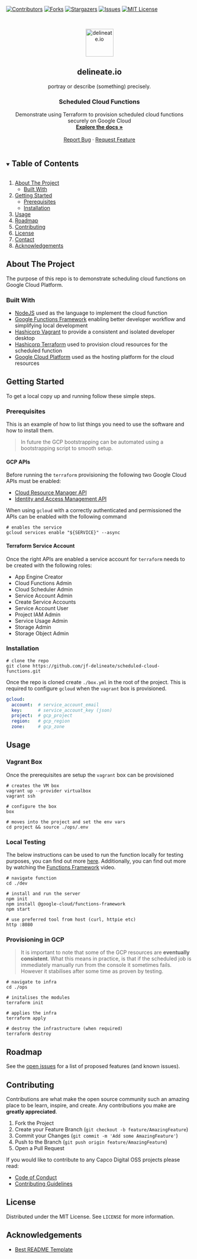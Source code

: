 [![Contributors][contributors-shield]][contributors-url]
[![Forks][forks-shield]][forks-url]
[![Stargazers][stars-shield]][stars-url]
[![Issues][issues-shield]][issues-url]
[![MIT License][license-shield]][license-url]

<!-- PROJECT LOGO -->
<br />
<p align="center">
  <img alt="delineate.io" src="https://github.com/delineateio/.github/blob/master/assets/logo.png?raw=true" height="75" />
  <h2 align="center">delineate.io</h2>
  <p align="center">portray or describe (something) precisely.</p>

  <h3 align="center">Scheduled Cloud Functions</h3>

  <p align="center">
    Demonstrate using Terraform to provision scheduled cloud functions securely on Google Cloud
    <br />
    <a href="https://github.com/jf-delineate/scheduled-cloud-functions"><strong>Explore the docs »</strong></a>
    <br />
    <br />
    <a href="https://github.com/jf-delineate/scheduled-cloud-functions/issues">Report Bug</a>
    ·
    <a href="https://github.com/jf-delineate/scheduled-cloud-functions/issues">Request Feature</a>
  </p>
</p>

<!-- TABLE OF CONTENTS -->
<details open="open">
  <summary><h2 style="display: inline-block">Table of Contents</h2></summary>
  <ol>
    <li>
      <a href="#about-the-project">About The Project</a>
      <ul>
        <li><a href="#built-with">Built With</a></li>
      </ul>
    </li>
    <li>
      <a href="#getting-started">Getting Started</a>
      <ul>
        <li><a href="#prerequisites">Prerequisites</a></li>
        <li><a href="#installation">Installation</a></li>
      </ul>
    </li>
    <li><a href="#usage">Usage</a></li>
    <li><a href="#roadmap">Roadmap</a></li>
    <li><a href="#contributing">Contributing</a></li>
    <li><a href="#license">License</a></li>
    <li><a href="#contact">Contact</a></li>
    <li><a href="#acknowledgements">Acknowledgements</a></li>
  </ol>
</details>

<!-- ABOUT THE PROJECT -->
## About The Project

The purpose of this repo is to demonstrate scheduling cloud functions on Google Cloud Platform.

### Built With

* [NodeJS](https://nodejs.org/en/) used as the language to implement the cloud function
* [Google Functions Framework](https://github.com/GoogleCloudPlatform/functions-framework-nodejs) enabling  better developer workflow and simplifying local development
* [Hashicorp Vagrant](https://www.vagrantup.com/) to provide a consistent and isolated developer desktop
* [Hashicorp Terraform](https://www.terraform.io/) used to provision cloud resources for the scheduled function
* [Google Cloud Platform](https://cloud.google.com/gcp) used as the hosting platform for the cloud resources

<!-- GETTING STARTED -->
## Getting Started

To get a local copy up and running follow these simple steps.

### Prerequisites

This is an example of how to list things you need to use the software and how to install them.

> In future the GCP bootstrapping can be automated using a bootstrapping script to smooth setup.

#### GCP APIs

Before running the `terraform` provisioning the following two Google Cloud APIs must be enabled:

* [Cloud Resource Manager API](https://console.cloud.google.com/marketplace/product/google/cloudresourcemanager.googleapis.com)
* [Identity and Access Management API](https://console.cloud.google.com/marketplace/product/google/iam.googleapis.com)

When using `gcloud` with a correctly authenticated and permissioned the APIs can be enabled with the following command

```shell
# enables the service
gcloud services enable "${SERVICE}" --async
```

#### Terraform Service Account

Once the right APIs are enabled a service account for `terraform` needs to be created with the following roles:

* App Engine Creator
* Cloud Functions Admin
* Cloud Scheduler Admin
* Service Account Admin
* Create Service Accounts
* Service Account User
* Project IAM Admin
* Service Usage Admin
* Storage Admin
* Storage Object Admin

### Installation

```shell
# clone the repo
git clone https://github.com/jf-delineate/scheduled-cloud-functions.git
```

Once the repo is cloned create `./box.yml` in the root of the project.  This is required to configure `gcloud` when the `vagrant` box is provisioned.

```yml
gcloud:
  account:  # service_account_email
  key:      # service_account_key (json)
  project:  # gcp_project
  region:   # gcp_region
  zone:     # gcp_zone
```

<!-- USAGE EXAMPLES -->
## Usage

### Vagrant Box

Once the prerequisites are setup the `vagrant` box can be provisioned

```shell
# creates the VM box
vagrant up --provider virtualbox
vagrant ssh

# configure the box
box

# moves into the project and set the env vars
cd project && source ./ops/.env
```

### Local Testing

The below instructions can be used to run the function locally for testing purposes, you can find out more [here](https://github.com/GoogleCloudPlatform/functions-framework-nodejs#quickstart-set-up-a-new-project).  Additionally, you can find out more by watching the [Functions Framework](https://cloud.google.com/functions/docs/functions-framework) video.

```shell
# navigate function
cd ./dev

# install and run the server
npm init
npm install @google-cloud/functions-framework
npm start

# use preferred tool from host (curl, httpie etc)
http :8080
```

### Provisioning in GCP

> It is important to note that some of the GCP resources are **eventually consistent**.  What this means in practice, is that if the scheduled job is immediately manually run from the console it sometimes fails.  However it stabilises after some time as proven by testing.

```shell
# navigate to infra
cd ./ops

# initalises the modules
terraform init

# applies the infra
terraform apply

# destroy the infrastructure (when required)
terraform destroy
```

<!-- ROADMAP -->
## Roadmap

See the [open issues](https://github.com/jf-delineate/scheduled-cloud-functions/issues) for a list of proposed features (and known issues).

<!-- CONTRIBUTING -->
## Contributing

Contributions are what make the open source community such an amazing place to be learn, inspire, and create. Any contributions you make are **greatly appreciated**.

1. Fork the Project
2. Create your Feature Branch (`git checkout -b feature/AmazingFeature`)
3. Commit your Changes (`git commit -m 'Add some AmazingFeature'`)
4. Push to the Branch (`git push origin feature/AmazingFeature`)
5. Open a Pull Request

If you would like to contribute to any Capco Digital OSS projects please read:

* [Code of Conduct](https://github.com/jf-delineate/.github/blob/master/CODE_OF_CONDUCT.md)
* [Contributing Guidelines](https://github.com/jf-delineate/.github/blob/master/CONTRIBUTING.md)

<!-- LICENSE -->
## License

Distributed under the MIT License. See `LICENSE` for more information.

<!-- ACKNOWLEDGEMENTS -->
## Acknowledgements

* [Best README Template](https://github.com/othneildrew/Best-README-Template/blob/master/README.md)

<!-- MARKDOWN LINKS & IMAGES -->
<!-- https://www.markdownguide.org/basic-syntax/#reference-style-links -->
[contributors-shield]: https://img.shields.io/github/contributors/jf-delineate/scheduled-cloud-functions.svg?style=for-the-badge
[contributors-url]: https://github.com/jf-delineate/scheduled-cloud-functions/graphs/contributors
[forks-shield]: https://img.shields.io/github/forks/jf-delineate/scheduled-cloud-functions.svg?style=for-the-badge
[forks-url]: https://github.com/jf-delineate/scheduled-cloud-functions/network/members
[stars-shield]: https://img.shields.io/github/stars/jf-delineate/scheduled-cloud-functions.svg?style=for-the-badge
[stars-url]: https://github.com/jf-delineate/scheduled-cloud-functions/stargazers
[issues-shield]: https://img.shields.io/github/issues/jf-delineate/scheduled-cloud-functions.svg?style=for-the-badge
[issues-url]: https://github.com/jf-delineate/scheduled-cloud-functions/issues
[license-shield]: https://img.shields.io/github/license/jf-delineate/scheduled-cloud-functions.svg?style=for-the-badge
[license-url]: https://github.com/jf-delineate/scheduled-cloud-functions/blob/master/LICENSE
